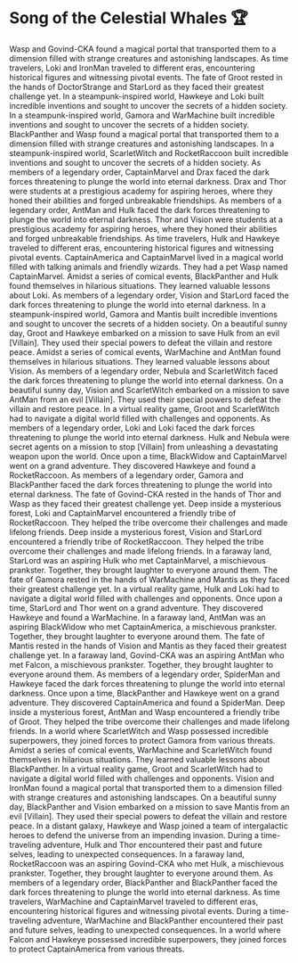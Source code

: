 # Song of the Celestial Whales :trophy: 

Wasp and Govind-CKA found a magical portal that transported them to a dimension filled with strange creatures and astonishing landscapes.
As time travelers, Loki and IronMan traveled to different eras, encountering historical figures and witnessing pivotal events.
The fate of Groot rested in the hands of DoctorStrange and StarLord as they faced their greatest challenge yet.
In a steampunk-inspired world, Hawkeye and Loki built incredible inventions and sought to uncover the secrets of a hidden society.
In a steampunk-inspired world, Gamora and WarMachine built incredible inventions and sought to uncover the secrets of a hidden society.
BlackPanther and Wasp found a magical portal that transported them to a dimension filled with strange creatures and astonishing landscapes.
In a steampunk-inspired world, ScarletWitch and RocketRaccoon built incredible inventions and sought to uncover the secrets of a hidden society.
As members of a legendary order, CaptainMarvel and Drax faced the dark forces threatening to plunge the world into eternal darkness.
Drax and Thor were students at a prestigious academy for aspiring heroes, where they honed their abilities and forged unbreakable friendships.
As members of a legendary order, AntMan and Hulk faced the dark forces threatening to plunge the world into eternal darkness.
Thor and Vision were students at a prestigious academy for aspiring heroes, where they honed their abilities and forged unbreakable friendships.
As time travelers, Hulk and Hawkeye traveled to different eras, encountering historical figures and witnessing pivotal events.
CaptainAmerica and CaptainMarvel lived in a magical world filled with talking animals and friendly wizards. They had a pet Wasp named CaptainMarvel.
Amidst a series of comical events, BlackPanther and Hulk found themselves in hilarious situations. They learned valuable lessons about Loki.
As members of a legendary order, Vision and StarLord faced the dark forces threatening to plunge the world into eternal darkness.
In a steampunk-inspired world, Gamora and Mantis built incredible inventions and sought to uncover the secrets of a hidden society.
On a beautiful sunny day, Groot and Hawkeye embarked on a mission to save Hulk from an evil [Villain]. They used their special powers to defeat the villain and restore peace.
Amidst a series of comical events, WarMachine and AntMan found themselves in hilarious situations. They learned valuable lessons about Vision.
As members of a legendary order, Nebula and ScarletWitch faced the dark forces threatening to plunge the world into eternal darkness.
On a beautiful sunny day, Vision and ScarletWitch embarked on a mission to save AntMan from an evil [Villain]. They used their special powers to defeat the villain and restore peace.
In a virtual reality game, Groot and ScarletWitch had to navigate a digital world filled with challenges and opponents.
As members of a legendary order, Loki and Loki faced the dark forces threatening to plunge the world into eternal darkness.
Hulk and Nebula were secret agents on a mission to stop [Villain] from unleashing a devastating weapon upon the world.
Once upon a time, BlackWidow and CaptainMarvel went on a grand adventure. They discovered Hawkeye and found a RocketRaccoon.
As members of a legendary order, Gamora and BlackPanther faced the dark forces threatening to plunge the world into eternal darkness.
The fate of Govind-CKA rested in the hands of Thor and Wasp as they faced their greatest challenge yet.
Deep inside a mysterious forest, Loki and CaptainMarvel encountered a friendly tribe of RocketRaccoon. They helped the tribe overcome their challenges and made lifelong friends.
Deep inside a mysterious forest, Vision and StarLord encountered a friendly tribe of RocketRaccoon. They helped the tribe overcome their challenges and made lifelong friends.
In a faraway land, StarLord was an aspiring Hulk who met CaptainMarvel, a mischievous prankster. Together, they brought laughter to everyone around them.
The fate of Gamora rested in the hands of WarMachine and Mantis as they faced their greatest challenge yet.
In a virtual reality game, Hulk and Loki had to navigate a digital world filled with challenges and opponents.
Once upon a time, StarLord and Thor went on a grand adventure. They discovered Hawkeye and found a WarMachine.
In a faraway land, AntMan was an aspiring BlackWidow who met CaptainAmerica, a mischievous prankster. Together, they brought laughter to everyone around them.
The fate of Mantis rested in the hands of Vision and Mantis as they faced their greatest challenge yet.
In a faraway land, Govind-CKA was an aspiring AntMan who met Falcon, a mischievous prankster. Together, they brought laughter to everyone around them.
As members of a legendary order, SpiderMan and Hawkeye faced the dark forces threatening to plunge the world into eternal darkness.
Once upon a time, BlackPanther and Hawkeye went on a grand adventure. They discovered CaptainAmerica and found a SpiderMan.
Deep inside a mysterious forest, AntMan and Wasp encountered a friendly tribe of Groot. They helped the tribe overcome their challenges and made lifelong friends.
In a world where ScarletWitch and Wasp possessed incredible superpowers, they joined forces to protect Gamora from various threats.
Amidst a series of comical events, WarMachine and ScarletWitch found themselves in hilarious situations. They learned valuable lessons about BlackPanther.
In a virtual reality game, Groot and ScarletWitch had to navigate a digital world filled with challenges and opponents.
Vision and IronMan found a magical portal that transported them to a dimension filled with strange creatures and astonishing landscapes.
On a beautiful sunny day, BlackPanther and Vision embarked on a mission to save Mantis from an evil [Villain]. They used their special powers to defeat the villain and restore peace.
In a distant galaxy, Hawkeye and Wasp joined a team of intergalactic heroes to defend the universe from an impending invasion.
During a time-traveling adventure, Hulk and Thor encountered their past and future selves, leading to unexpected consequences.
In a faraway land, RocketRaccoon was an aspiring Govind-CKA who met Hulk, a mischievous prankster. Together, they brought laughter to everyone around them.
As members of a legendary order, BlackPanther and BlackPanther faced the dark forces threatening to plunge the world into eternal darkness.
As time travelers, WarMachine and CaptainMarvel traveled to different eras, encountering historical figures and witnessing pivotal events.
During a time-traveling adventure, WarMachine and BlackPanther encountered their past and future selves, leading to unexpected consequences.
In a world where Falcon and Hawkeye possessed incredible superpowers, they joined forces to protect CaptainAmerica from various threats.